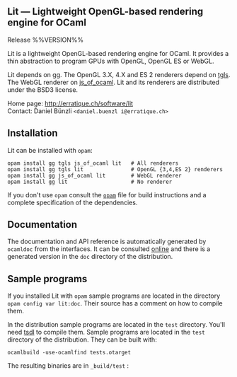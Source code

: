 Lit — Lightweight OpenGL-based rendering engine for OCaml
-------------------------------------------------------------------------------
Release %%VERSION%%

Lit is a lightweight OpenGL-based rendering engine for OCaml. It
provides a thin abstraction to program GPUs with OpenGL, OpenGL ES or
WebGL.

Lit depends on [gg][1]. The OpenGL 3.X, 4.X and ES 2 renderers depend
on [tgls][2]. The WebGL renderer on [js_of_ocaml][3]. Lit and its
renderers are distributed under the BSD3 license.
  
[1]: http://erratique.ch/software/gg
[2]: http://erratique.ch/software/tgls
[3]: http://ocsigen.org/js_of_ocaml/ 

Home page: http://erratique.ch/software/lit  
Contact: Daniel Bünzli `<daniel.buenzl i@erratique.ch>`


## Installation

Lit can be installed with `opam`:

    opam install gg tgls js_of_ocaml lit   # All renderers
    opam install gg tgls lit               # OpenGL {3,4,ES 2} renderers 
    opam install gg js_of_ocaml lit        # WebGL renderer
    opam install gg lit                    # No renderer
    
If you don't use `opam` consult the [`opam`](opam) file for
build instructions and a complete specification of the dependencies.


## Documentation

The documentation and API reference is automatically generated by
`ocamldoc` from the interfaces. It can be consulted [online][5] and
there is a generated version in the `doc` directory of the
distribution.

[5]: http://erratique.ch/software/lit/doc/


## Sample programs

If you installed Lit with `opam` sample programs are located in the
directory `opam config var lit:doc`. Their source has a comment on
how to compile them.

In the distribution sample programs are located in the `test`
directory. You'll need [tsdl][6] to compile them.  Sample programs are
located in the `test` directory of the distribution. They can be built
with:

    ocamlbuild -use-ocamlfind tests.otarget

The resulting binaries are in `_build/test` :

[6]: http://erratique.ch/software/tsdl/
